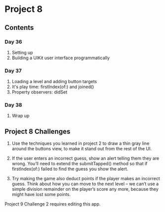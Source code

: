 
# Project 8

## Contents

### Day 36
1. Setting up
2. Building a UIKit user interface programmatically

### Day 37
1. Loading a level and adding button targets
2. It's play time: firstIndex(of:) and joined()
3. Property observers: didSet

### Day 38
1. Wrap up

## Project 8 Challenges

1. Use the techniques you learned in project 2 to draw a thin gray line around the buttons view, to make it stand out from the 
rest of the UI.

2. If the user enters an incorrect guess, show an alert telling them they are wrong. You’ll need to extend the submitTapped()
method so that if firstIndex(of:) failed to find the guess you show the alert.

3. Try making the game also deduct points if the player makes an incorrect guess. Think about how you can move to the next
level – we can’t use a simple division remainder on the player’s score any more, because they might have lost some points.

Project 9 Challenge 2 requires editing this app.
